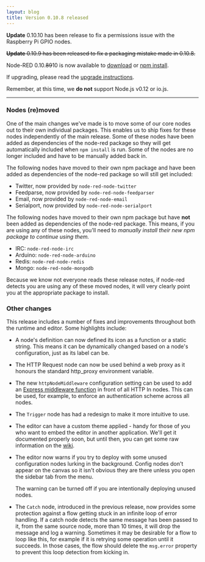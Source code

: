 ```yaml
---
layout: blog
title: Version 0.10.8 released
---
```


**Update** 0.10.10 has been release to fix a permissions issue with the Raspberry Pi GPIO nodes.

~~**Update** 0.10.9 has been released to fix a packaging mistake made in 0.10.8.~~

Node-RED 0.10.~~89~~10 is now available to [download](https://github.com/node-red/node-red/releases/download/0.10.10/node-red-0.10.10.zip) or [npm install](https://npmjs.org/package/node-red).

If upgrading, please read the [upgrade instructions](http://nodered.org/docs/getting-started/upgrading.html).

Remember, at this time, we **do not** support Node.js v0.12 or io.js.

---

### Nodes (re)moved

One of the main changes we've made is to move some of our core nodes out to their own individual packages. This enables us to ship fixes for these nodes independently of the main release. Some of these nodes have been added as dependencies of the node-red package so they will get automatically included when `npm install` is run. Some of the nodes are no longer included and have to be manually added back in.

The following nodes have moved to their own npm package and have been added as dependencies of the node-red package so will still get included:

 - Twitter, now provided by `node-red-node-twitter`
 - Feedparse, now provided by `node-red-node-feedparser`
 - Email, now provided by `node-red-node-email`
 - Serialport, now provided by `node-red-node-serialport`
 

The following nodes have moved to their own npm package but have **not** been added as dependencies of the node-red package. This means, if you are using any of these nodes, you'll need to *manually install their new npm package to continue using them.*

 - IRC: `node-red-node-irc`
 - Arduino: `node-red-node-arduino`
 - Redis: `node-red-node-redis`
 - Mongo: `node-red-node-mongodb`

Because we know not everyone reads these release notes, if node-red detects you are using any of these moved nodes, it will very clearly point you at the appropriate package to install.


### Other changes

This release includes a number of fixes and improvements throughout both the runtime and editor. Some highlights include:

- A node's definition can now defined its icon as a function or a static string. This means it can be dynamically changed based on a node's configuration, just as its label can be.

- The HTTP Request node can now be used behind a web proxy as it honours the standard http_proxy environment variable.

- The new `httpNodeMiddleware` configuration setting can be used to add an [Express middleware function](http://expressjs.com/guide/using-middleware.html#middleware.application) in front of all HTTP In nodes. This can be used, for example, to enforce an authentication scheme across all nodes.

- The `Trigger` node has had a redesign to make it more intuitive to use.

- The editor can have a custom theme applied - handy for those of you who want to embed the editor in another application. We'll get it documented properly soon, but until then, you can get some raw information on the [wiki](https://github.com/node-red/node-red/wiki/Design%3A-Editor-Themes).

- The editor now warns if you try to deploy with some unused configuration nodes lurking in the background. Config nodes don't appear on the canvas so it isn't obvious they are there unless you open the sidebar tab from the menu.

  The warning can be turned off if you are intentionally deploying unused nodes.

- The `Catch` node, introduced in the previous release, now provides some protection against a flow getting stuck in an infinite loop of error handling. If a catch node detects the same message has been passed to it, from the same source node, more than 10 times, it will drop the message and log a warning. Sometimes it may be desirable for a flow to loop like this, for example if it is retrying some operation until it succeeds. In those cases, the flow should delete the `msg.error` property to prevent this loop detection from kicking in.

